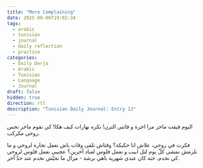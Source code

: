 ```yaml
---
title: "More Complaining"
date: 2025-08-06T19:02:34
tags:
  - arabic
  - tunisian
  - journal
  - daily reflection
  - practice
categories:
  - Daily Derja
  - Arabic
  - Tunisian
  - Language
  - Journal
draft: false
hidden: true
direction: rtl
description: "Tunisian Daily Journal: Entry 12"
---
```

اليوم فيقت ماخر مرا اخرة و فاتني الترن! نكره نهارات كيف هكا! كي نقوم ماخر نحس روحي مكركب.

فكرت في روحي، علاش انا حكيكة؟ وقتاش نلقى وقات باش نعمل تجارة لروحي و ما نلزمش نمشي كلّ يوم لتل ابيب و نعمل فلوس لعباد آخرين؟ عجببي نعمل فلوس لروحي كي نخدم. حتة كان عندي شهرية باهي برشة - مزال ما نحبّش نخدم عند حدّ آخر.
